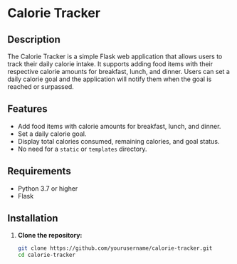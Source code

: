 # Calorie Tracker

## Description
The Calorie Tracker is a simple Flask web application that allows users to track their daily calorie intake. It supports adding food items with their respective calorie amounts for breakfast, lunch, and dinner. Users can set a daily calorie goal and the application will notify them when the goal is reached or surpassed.

## Features
- Add food items with calorie amounts for breakfast, lunch, and dinner.
- Set a daily calorie goal.
- Display total calories consumed, remaining calories, and goal status.
- No need for a `static` or `templates` directory.

## Requirements
- Python 3.7 or higher
- Flask

## Installation

1. **Clone the repository:**
   ```bash
   git clone https://github.com/yourusername/calorie-tracker.git
   cd calorie-tracker
